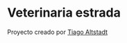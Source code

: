 # Veterinaria estrada

Proyecto creado por [Tiago Altstadt](https://www.linkedin.com/in/tiago-altstadt/)